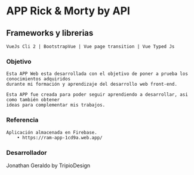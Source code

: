 # APP Rick & Morty by API

## Frameworks y librerias
```
VueJs Cli 2 | BootstrapVue | Vue page transition | Vue Typed Js
```

### Objetivo
```
Esta APP Web esta desarrollada con el objetivo de poner a prueba los conocimientos adquiridos 
durante mi formación y aprendizaje del desarrollo web front-end.
```
```
Esta APP fue creada para poder seguir aprendiendo a desarrollar, asi como también obtener 
ideas para complementar mis trabajos.
```

### Referencia
```
Aplicación almacenada en Firebase.
    • https://ram-app-1cd9a.web.app/
```

### Desarrollador
Jonathan Geraldo
            by TripioDesign
